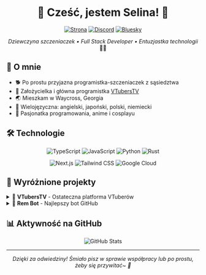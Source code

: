 <h1 align="center">🐾 Cześć, jestem Selina! 🌸</h1>

<div align="center">

[![Strona](https://img.shields.io/badge/Strona-choco.rip-ff69b4?style=for-the-badge)](https://choco.rip)
[![Discord](https://img.shields.io/badge/Discord-Połącz-7289DA?style=for-the-badge)](https://discord.com/users/1248626823638552701)
[![Bluesky](https://img.shields.io/badge/Bluesky-Obserwuj-1DA1F2?style=for-the-badge)](https://bsky.app/profile/choco.rip)

*Dziewczyna szczeniaczek • Full Stack Developer • Entuzjastka technologii* 🏳️‍⚧️

</div>

## 🌟 O mnie

- 🐕 Po prostu przyjazna programistka-szczeniaczek z sąsiedztwa
- 🚀 Założycielka i główna programistka [VTubersTV](https://vtubers.tv)
- 🌏 Mieszkam w Waycross, Georgia
- 🎌 Wielojęzyczna: angielski, japoński, polski, niemiecki
- 💝 Pasjonatka programowania, anime i cosplayu

## 🛠️ Technologie

<div align="center">

![TypeScript](https://img.shields.io/badge/TypeScript-007ACC?style=for-the-badge&logo=typescript&logoColor=white)
![JavaScript](https://img.shields.io/badge/JavaScript-F7DF1E?style=for-the-badge&logo=javascript&logoColor=black)
![Python](https://img.shields.io/badge/Python-3776AB?style=for-the-badge&logo=python&logoColor=white)
![Rust](https://img.shields.io/badge/Rust-000000?style=for-the-badge&logo=rust&logoColor=white)

![Next.js](https://img.shields.io/badge/Next.js-000000?style=for-the-badge&logo=next.js&logoColor=white)
![Tailwind CSS](https://img.shields.io/badge/Tailwind_CSS-38B2AC?style=for-the-badge&logo=tailwind-css&logoColor=white)
![Google Cloud](https://img.shields.io/badge/Google_Cloud-4285F4?style=for-the-badge&logo=google-cloud&logoColor=white)

</div>

## 🌸 Wyróżnione projekty

<details>
<summary>🎥 <b>VTubersTV</b> - Ostateczna platforma VTuberów</summary>
<br>
Kompleksowa platforma poświęcona treściom VTuber i zaangażowaniu społeczności.
<br>
Czekajcie na nadchodzącą premierę! ✨
</details>

<details>
<summary>🤖 <b>Rem Bot</b> - Najlepszy bot GitHub</summary>
<br>
Potężny bot GitHub stworzony do usprawnienia zarządzania repozytoriami i współpracy.
<br>

[Rem Bot](https://github.com/chocoOnEstrogen/rem-bot)

</details>

## 📊 Aktywność na GitHub

<div align="center">
  <img src="https://github-readme-stats.vercel.app/api?username=korpselgbt&show_icons=true&theme=dracula" alt="GitHub Stats" />
</div>

<div align="center">

---

<i>Dzięki za odwiedziny! Śmiało pisz w sprawie współpracy lub po prostu, żeby się przywitać~ 🐾</i>

</div>
